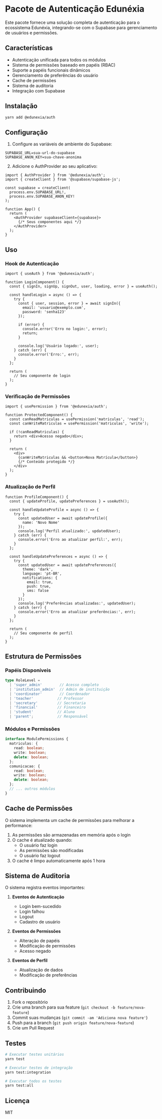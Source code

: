 <!-- cSpell:disable -->
# Pacote de Autenticação Edunéxia

Este pacote fornece uma solução completa de autenticação para o ecossistema Edunéxia, integrando-se com o Supabase para gerenciamento de usuários e permissões.

## Características

- Autenticação unificada para todos os módulos
- Sistema de permissões baseado em papéis (RBAC)
- Suporte a papéis funcionais dinâmicos
- Gerenciamento de preferências do usuário
- Cache de permissões
- Sistema de auditoria
- Integração com Supabase

## Instalação

```bash
yarn add @edunexia/auth
```

## Configuração

1. Configure as variáveis de ambiente do Supabase:

```env
SUPABASE_URL=sua-url-do-supabase
SUPABASE_ANON_KEY=sua-chave-anonima
```

2. Adicione o AuthProvider ao seu aplicativo:

```tsx
import { AuthProvider } from '@edunexia/auth';
import { createClient } from '@supabase/supabase-js';

const supabase = createClient(
  process.env.SUPABASE_URL!,
  process.env.SUPABASE_ANON_KEY!
);

function App() {
  return (
    <AuthProvider supabaseClient={supabase}>
      {/* Seus componentes aqui */}
    </AuthProvider>
  );
}
```

## Uso

### Hook de Autenticação

```tsx
import { useAuth } from '@edunexia/auth';

function LoginComponent() {
  const { signIn, signUp, signOut, user, loading, error } = useAuth();

  const handleLogin = async () => {
    try {
      const { user, session, error } = await signIn({
        email: 'usuario@exemplo.com',
        password: 'senha123'
      });

      if (error) {
        console.error('Erro no login:', error);
        return;
      }

      console.log('Usuário logado:', user);
    } catch (err) {
      console.error('Erro:', err);
    }
  };

  return (
    // Seu componente de login
  );
}
```

### Verificação de Permissões

```tsx
import { usePermission } from '@edunexia/auth';

function ProtectedComponent() {
  const canReadMatriculas = usePermission('matriculas', 'read');
  const canWriteMatriculas = usePermission('matriculas', 'write');

  if (!canReadMatriculas) {
    return <div>Acesso negado</div>;
  }

  return (
    <div>
      {canWriteMatriculas && <button>Nova Matrícula</button>}
      {/* Conteúdo protegido */}
    </div>
  );
}
```

### Atualização de Perfil

```tsx
function ProfileComponent() {
  const { updateProfile, updatePreferences } = useAuth();

  const handleUpdateProfile = async () => {
    try {
      const updatedUser = await updateProfile({
        name: 'Novo Nome'
      });
      console.log('Perfil atualizado:', updatedUser);
    } catch (err) {
      console.error('Erro ao atualizar perfil:', err);
    }
  };

  const handleUpdatePreferences = async () => {
    try {
      const updatedUser = await updatePreferences({
        theme: 'dark',
        language: 'pt-BR',
        notifications: {
          email: true,
          push: true,
          sms: false
        }
      });
      console.log('Preferências atualizadas:', updatedUser);
    } catch (err) {
      console.error('Erro ao atualizar preferências:', err);
    }
  };

  return (
    // Seu componente de perfil
  );
}
```

## Estrutura de Permissões

### Papéis Disponíveis

```typescript
type RoleLevel = 
  | 'super_admin'        // Acesso completo
  | 'institution_admin'  // Admin de instituição
  | 'coordinator'        // Coordenador
  | 'teacher'           // Professor
  | 'secretary'         // Secretaria
  | 'financial'         // Financeiro
  | 'student'           // Aluno
  | 'parent';           // Responsável
```

### Módulos e Permissões

```typescript
interface ModulePermissions {
  matriculas: {
    read: boolean;
    write: boolean;
    delete: boolean;
  };
  comunicacao: {
    read: boolean;
    write: boolean;
    delete: boolean;
  };
  // ... outros módulos
}
```

## Cache de Permissões

O sistema implementa um cache de permissões para melhorar a performance:

1. As permissões são armazenadas em memória após o login
2. O cache é atualizado quando:
   - O usuário faz login
   - As permissões são modificadas
   - O usuário faz logout
3. O cache é limpo automaticamente após 1 hora

## Sistema de Auditoria

O sistema registra eventos importantes:

1. **Eventos de Autenticação**
   - Login bem-sucedido
   - Login falhou
   - Logout
   - Cadastro de usuário

2. **Eventos de Permissões**
   - Alteração de papéis
   - Modificação de permissões
   - Acesso negado

3. **Eventos de Perfil**
   - Atualização de dados
   - Modificação de preferências

## Contribuindo

1. Fork o repositório
2. Crie uma branch para sua feature (`git checkout -b feature/nova-feature`)
3. Commit suas mudanças (`git commit -am 'Adiciona nova feature'`)
4. Push para a branch (`git push origin feature/nova-feature`)
5. Crie um Pull Request

## Testes

```bash
# Executar testes unitários
yarn test

# Executar testes de integração
yarn test:integration

# Executar todos os testes
yarn test:all
```

## Licença

MIT

